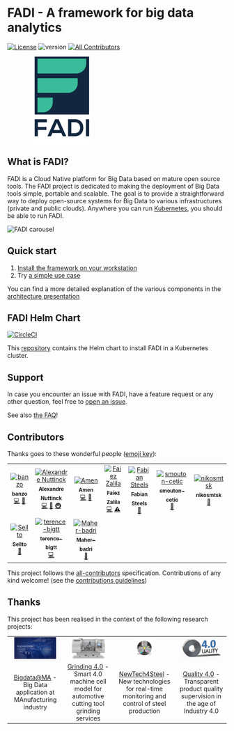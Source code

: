 # FADI - A framework for big data analytics
[![License](https://img.shields.io/badge/License-Apache%202.0-blue.svg)](https://opensource.org/licenses/Apache-2.0) ![version](https://img.shields.io/github/tag/cetic/fadi.svg?label=release) [![All Contributors](https://img.shields.io/badge/all_contributors-10-orange.svg?style=flat-square)](#contributors)

<p align="center" style="width: 50%; height: 200px;">
  <a href="https://fadi.cetic.be"><img src="doc/images/logo.png" height="200"/></a>
</p>
 
## What is FADI?

FADI is a Cloud Native platform for Big Data based on mature open source tools.
The FADI project is dedicated to making the deployment of Big Data tools simple, portable and scalable. 
The goal is to provide a straightforward way to deploy open-source systems for Big Data to various infrastructures (private and public clouds). 
Anywhere you can run [Kubernetes](https://kubernetes.io/), you should be able to run FADI.

![FADI carousel](doc/images/carousel.gif)

## Quick start

1. [Install the framework on your workstation](INSTALL.md)
2. Try [a simple use case](USERGUIDE.md)

You can find a more detailed explanation of the various components in the [architecture presentation](https://fadi.presentations.cetic.be)

## FADI Helm Chart

[![CircleCI](https://circleci.com/gh/cetic/helm-fadi.svg?style=svg)](https://circleci.com/gh/cetic/helm-fadi/tree/master)

This [repository](https://github.com/cetic/helm-fadi) contains the Helm chart to install FADI in a Kubernetes cluster.

## Support

In case you encounter an issue with FADI, have a feature request or any other question, feel free to [open an issue](https://github.com/cetic/fadi/issues/new/choose).

See also [the FAQ](FAQ.md)!

## Contributors

Thanks goes to these wonderful people ([emoji key](https://allcontributors.org/docs/en/emoji-key)):

<!-- ALL-CONTRIBUTORS-LIST:START - Do not remove or modify this section -->
<!-- prettier-ignore -->
<table>
  <tr>
    <td align="center"><a href="https://github.com/banzo"><img src="https://avatars1.githubusercontent.com/u/2684865?v=4" width="100px;" alt="banzo"/><br /><sub><b>banzo</b></sub></a><br /><a href="https://github.com/cetic/fadi/commits?author=banzo" title="Code">💻</a> <a href="#review-banzo" title="Reviewed Pull Requests">👀</a></td>
    <td align="center"><a href="https://www.linkedin.com/in/alexandre-nuttinck/"><img src="https://avatars1.githubusercontent.com/u/17699324?v=4" width="100px;" alt="Alexandre Nuttinck"/><br /><sub><b>Alexandre Nuttinck</b></sub></a><br /><a href="https://github.com/cetic/fadi/commits?author=alexnuttinck" title="Code">💻</a> <a href="#review-alexnuttinck" title="Reviewed Pull Requests">👀</a> <a href="#infra-alexnuttinck" title="Infrastructure (Hosting, Build-Tools, etc)">🚇</a></td>
    <td align="center"><a href="https://github.com/AyadiAmen"><img src="https://avatars1.githubusercontent.com/u/37482206?v=4" width="100px;" alt="Amen"/><br /><sub><b>Amen</b></sub></a><br /><a href="https://github.com/cetic/fadi/commits?author=AyadiAmen" title="Code">💻</a> <a href="#design-AyadiAmen" title="Design">🎨</a></td>
    <td align="center"><a href="https://sites.google.com/site/faiezzalila/"><img src="https://avatars2.githubusercontent.com/u/2330030?v=4" width="100px;" alt="Faiez Zalila"/><br /><sub><b>Faiez Zalila</b></sub></a><br /><a href="https://github.com/cetic/fadi/commits?author=fzalila" title="Code">💻</a> <a href="https://github.com/cetic/fadi/commits?author=fzalila" title="Tests">⚠️</a></td>
    <td align="center"><a href="https://github.com/FabianSteels"><img src="https://avatars3.githubusercontent.com/u/6490581?v=4" width="100px;" alt="Fabian Steels"/><br /><sub><b>Fabian Steels</b></sub></a><br /><a href="#ideas-FabianSteels" title="Ideas, Planning, & Feedback">🤔</a></td>
    <td align="center"><a href="https://github.com/smouton-cetic"><img src="https://avatars3.githubusercontent.com/u/52540999?v=4" width="100px;" alt="smouton-cetic"/><br /><sub><b>smouton-cetic</b></sub></a><br /><a href="#projectManagement-smouton-cetic" title="Project Management">📆</a></td>
    <td align="center"><a href="https://github.com/nikosmtsk"><img src="https://avatars1.githubusercontent.com/u/36480172?v=4" width="100px;" alt="nikosmtsk"/><br /><sub><b>nikosmtsk</b></sub></a><br /><a href="#projectManagement-nikosmtsk" title="Project Management">📆</a></td>
  </tr>
  <tr>
    <td align="center"><a href="https://github.com/Sellto"><img src="https://avatars1.githubusercontent.com/u/17011743?v=4" width="100px;" alt="Sellto"/><br /><sub><b>Sellto</b></sub></a><br /><a href="https://github.com/cetic/fadi/commits?author=Sellto" title="Documentation">📖</a></td>
    <td align="center"><a href="https://github.com/terence-bigtt"><img src="https://avatars1.githubusercontent.com/u/15094829?v=4" width="100px;" alt="terence-bigtt"/><br /><sub><b>terence-bigtt</b></sub></a><br /><a href="https://github.com/cetic/fadi/commits?author=terence-bigtt" title="Code">💻</a></td>
    <td align="center"><a href="https://github.com/Maher-badri"><img src="https://avatars0.githubusercontent.com/u/52699999?v=4" width="100px;" alt="Maher-badri"/><br /><sub><b>Maher-badri</b></sub></a><br /><a href="#projectManagement-Maher-badri" title="Project Management">📆</a></td>
  </tr>
</table>

<!-- ALL-CONTRIBUTORS-LIST:END -->

This project follows the [all-contributors](https://github.com/all-contributors/all-contributors) specification. Contributions of any kind welcome! (see the [contributions guidelines](CONTRIBUTING.md))

## Thanks

This project has been realised in the context of the following research projects:

<table style="border:none;" width="100%">
    <tr>
      <td style="text-align: center; vertical-align: middle;" align="center"><a href="https://www.bigdata-ma.eu/"><img alt="BigDataAtMa" src="doc/images/logos/bigdataatma.png" height="50"></a></td>
      <td style="text-align: center; vertical-align: middle;" align="center"><a href="https://www.cetic.be/Nouvelle-traduction-GRINDING-4-0"><img alt="Grinding 4.0" src="doc/images/logos/grinding.jpg" height="50"></a></td>
      <td style="text-align: center; vertical-align: middle;" align="center"><a href="http://newtech4steel.eu/"><img alt="Presentation slides" src="doc/images/logos/nt4s.png" height="50"></a></td>
      <td style="text-align: center; vertical-align: middle;" align="center"><a href="https://www.quality-40.eu/"><img alt="FAQ" src="doc/images/logos/quality40.png" height="50"></a></td>
    </tr>
    <tr>
      <td style="text-align: center; vertical-align: middle;" align="center"><a href="https://www.bigdata-ma.eu/">Bigdata@MA</a> - Big Data application at MAnufacturing industry</td>
      <td style="text-align: center; vertical-align: middle;" align="center"><a href="https://www.cetic.be/Nouvelle-traduction-GRINDING-4-0">Grinding 4.0</a> - Smart 4.0 machine cell model for automotive cutting tool grinding services</td>
      <td style="text-align: center; vertical-align: middle;" align="center"><a href="http://newtech4steel.eu/">NewTech4Steel</a> - New technologies for real-time monitoring and control of steel production</td>
      <td style="text-align: center; vertical-align: middle;" align="center"><a href="https://www.quality-40.eu/">Quality 4.0</a> - Transparent product quality supervision in the age of Industry 4.0</td>
    </tr>
</table>
